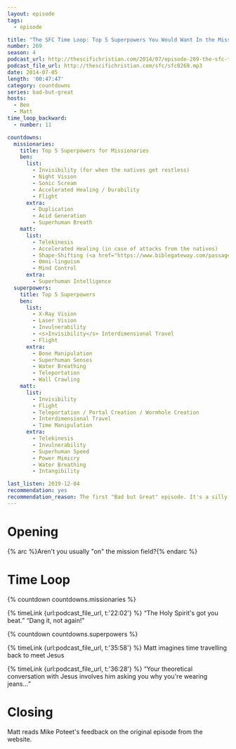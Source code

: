 ```yaml
---
layout: episode
tags:
  - episode

title: "The SFC Time Loop: Top 5 Superpowers You Would Want In the Mission Field"
number: 269
season: 4
podcast_url: http://thescifichristian.com/2014/07/episode-269-the-sfc-time-loop-top-5-superpowers-you-would-want-in-the-mission-field/
podcast_file_url: http://thescifichristian.com/sfc/sfc0269.mp3
date: 2014-07-05
length: '00:47:47'
category: countdowns
series: bad-but-great
hosts:
  - Ben
  - Matt
time_loop_backward: 
  - number: 11

countdowns:
  missionaries:
    title: Top 5 Superpowers for Missionaries
    ben:
      list:
        - Invisibility (for when the natives get restless) 
        - Night Vision
        - Sonic Scream
        - Accelerated Healing / Durability 
        - Flight
      extra:
        - Duplication 
        - Acid Generation
        - Superhuman Breath
    matt: 
      list:
        - Telekinesis 
        - Accelerated Healing (in case of attacks from the natives) 
        - Shape-Shifting (<a href="https://www.biblegateway.com/passage/?search=1+cor+9%3A20&version=ESV" class="link-obvious">1 Cor. 9:20</a>)
        - Omni-linguism 
        - Mind Control
      extra:
        - Superhuman Intelligence
  superpowers:
    title: Top 5 Superpowers
    ben:
      list:
        - X-Ray Vision
        - Laser Vision
        - Invulnerability
        - <s>Invisibility</s> Interdimensional Travel
        - Flight
      extra:
        - Bone Manipulation
        - Superhuman Senses
        - Water Breathing
        - Teleportation 
        - Wall Crawling 
    matt: 
      list:
        - Invisibility
        - Flight 
        - Teleportation / Portal Creation / Wormhole Creation 
        - Interdimensional Travel
        - Time Manipulation
      extra:
        - Telekinesis
        - Invulnerability
        - Superhuman Speed
        - Power Mimicry
        - Water Breathing 
        - Intangibility

last_listen: 2019-12-04
recommendation: yes
recommendation_reason: The first "Bad but Great" episode. It's a silly premise and a silly discussion with some of the funniest moments of Season 1.
---
```

# Opening
{% arc %}Aren't you usually "on" the mission field?{% endarc %}



# Time Loop

{% countdown countdowns.missionaries %}

<div class="quote">
  {% timeLink {url:podcast_file_url, t:'22:02'} %}
  <q class="ben">The Holy Spirit's got you beat.</q>
  <q class="matt">Dang it, not again!</q>
</div>

{% countdown countdowns.superpowers %}

{% timeLink {url:podcast_file_url, t:'35:58'} %} Matt imagines time travelling back to meet Jesus

<div class="quote">
  {% timeLink {url:podcast_file_url, t:'36:28'} %}
  <q class="ben">Your theoretical conversation with Jesus involves him asking you why you're wearing jeans...</q>
</div>


# Closing

Matt reads Mike Poteet's feedback on the original episode from the website.